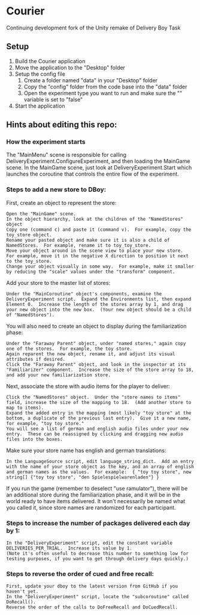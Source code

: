 # Courier
Continuing development fork of the Unity remake of Delivery Boy Task

## Setup
1. Build the Courier application
1. Move the application to the "Desktop" folder
1. Setup the config file
    1. Create a folder named "data" in your "Desktop" folder
    1. Copy the "config" folder from the code base into the "data" folder
    1. Open the experiment type you want to run and make sure the "" variable is set to "false"
1. Start the application

## Hints about editing this repo:
### How the experiment starts
The "MainMenu" scene is responsible for calling DeliveryExperiment.ConfigureExperiment, and then loading the MainGame scene.  In the MainGame scene, just look at DeliveryExperiment.Start which launches the coroutine that controls the entire flow of the experiment.

### Steps to add a new store to DBoy:
First, create an object to represent the store:
 

    Open the "MainGame" scene.
    In the object hierarchy, look at the children of the "NamedStores" object
    Copy one (command c) and paste it (command v).  For example, copy the toy_store object.
    Rename your pasted object and make sure it is also a child of NamedStores.  For example, rename it to toy_toy_store.
    Move your object around in the scene view to place your new store.  For example, move it in the negative X direction to position it next to the toy_store.
    Change your object visually in some way.  For example, make it smaller by reducing the "scale" values under the "transform" component.

 

Add your store to the master list of stores:
 
 
 
 

    Under the "MainCoroutine" object's components, examine the DeliveryExperiment script.  Expand the Environments list, then expand Element 0.  Increase the length of the stores array by 1, and drag your new object into the new box.  (Your new object should be a child of "NamedStores").


You will also need to create an object to display during the familiarization phase:
 

    Under the "Faraway Parent" object, under "named stores," again copy one of the stores.  For example, the toy store.
    Again reparent the new object, rename it, and adjust its visual attributes if desired.
    Click the "Faraway Parent" object, and look in the inspector at its "Familiarizer" component.  Increase the size of the store array to 18, and add your new familiarization store.

 

Next, associate the store with audio items for the player to deliver:
 

    Click the "NamedStores" object.  Under the "store names to items" field, increase the size of the mapping to 18.  (Add another store to map to items).
    Expand the added entry in the mapping (most likely "toy store" at the bottom, a duplicate of the previous last entry).  Give it a new name, for example, "toy toy store."
    You will see a list of german and english audio files under your new entry.  These can be reassigned by clicking and dragging new audio files into the boxes.


 
Make sure your store name has english and german translations:

    In the LanguageSource script, edit language_string_dict.  Add an entry with the name of your store object as the key, and an array of english and german names as the values.  For example:  { "toy toy store", new string[] {"toy toy store", "den Spielespielwarenladen"} }

 


If you run the game (remember to deselect "use ramulator"), there will be an additional store during the familiarization phase, and it will be in the world ready to have items delivered.  It won't necessarily be named what you called it, since store names are randomized for each participant.


### Steps to increase the number of packages delivered each day by 1:
 

    In the "DeliveryExperiment" script, edit the constant variable DELIVERIES_PER_TRIAL.  Increase its value by 1.
    (Note it's often useful to decrease this number to something low for testing purposes, if you want to get through delivery days quickly.)


 

### Steps to reverse the order of cued and free recall:

    First, update your dboy to the latest version from GitHub if you haven't yet.
    In the "DeliveryExperiment" script, locate the "subcoroutine" called DoRecall().
    Reverse the order of the calls to DoFreeRecall and DoCuedRecall.
